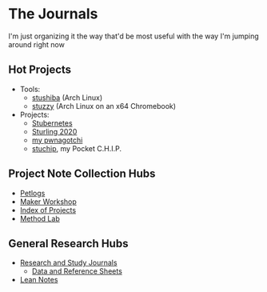 # The Journals

I'm just organizing it the way that'd be most useful with the way I'm jumping around right now

## Hot Projects

- Tools:
  - [stushiba](60b5d7c5-b966-4349-9ed8-92c4a4b74422.md) (Arch Linux)
  - [stuzzy](8668a51b-83e9-465c-953d-f8de57201c8b.md) (Arch Linux on an x64 Chromebook)
- Projects:
  - [Stubernetes](4dbd7aef-7ce1-47c7-aac0-47cf029ad38d.md)
  - [Sturling 2020](93f6b670-133e-4e8c-b583-ce27243a48c9.md)
  - [my pwnagotchi](0c6ae40e-3bd6-44b2-a93f-736f2a8b5f1a.md)
  - [stuchip](a5d309b7-acfa-417d-a633-d2b754fa675d.md), my Pocket C.H.I.P.

## Project Note Collection Hubs

- [Petlogs](1c1b77bb-9e37-4d0a-9dd2-5bafbeee15f5.md)
- [Maker Workshop](b2694758-f919-4d46-a29b-7bbf189eab38.md)
- [Index of Projects](8509d6ba-3cdd-418a-82ea-94cc044b6aef.md)
- [Method Lab](9a2890e2-a0fa-4484-9c1e-3c7c7ec4f28a.md)

## General Research Hubs

- [Research and Study Journals](9403033b-a238-47d1-865b-4e1baa0f2577.md)
  - [Data and Reference Sheets](3823093b-64d3-43f8-ab26-853d39123d90.md)
- [Lean Notes](f00c3d23-8848-4bb4-8d7a-d009f7344374.md)
